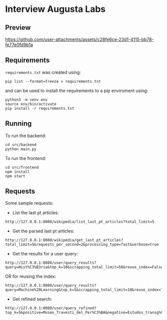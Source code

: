 # Interview Augusta Labs

## Preview

https://github.com/user-attachments/assets/c28fe6ce-23d1-4115-bb78-fe77e0fd9b1a


## Requirements

`requirements.txt` was created using:

 ```shell
 pip list --format=freeze > requirements.txt
 ```
 and can be used to install the requirements to a pip enviroment using:
```shell
python3 -m venv env
source env/bin/activate
pip install -r requirements.txt
```

## Running

To run the backend:
```shell
cd src/backend
python main.py
```

To run the frontend:
```shell
cd src/frontend
npm install
npm start
```

## Requests

Some sample requests:

- List the last pt articles:
```shell
http://127.0.0.1:8000/wikipedia/list_last_pt_articles?total_limit=5
```

- Get the parsed last pt articles:
```shell
http://127.0.0.1:8000/wikipedia/get_last_pt_articles?total_limit=5&requests_per_second=2&processing_type=fast&verbose=true
```

- Get the results for a user query:

```shell
http://127.0.0.1:8000/user/query_results?query=Hist%C3%B3ria&top_k=10&scrapping_total_limit=50&reuse_index=False
```

OR for reusing the index:

```shell
http://127.0.0.1:8000/user/query_results?query=Machine%20Learning&top_k=5&scrapping_total_limit=10&reuse_index=True
``` 

- Get refined search:
```shell
http://127.0.0.1:8000/user/query_refined?top_k=5&positive=Museo_Travesti_del_Per%C3%BA&negative=Estudos_transg%C3%AAnero&negative=One_of_Ours
```

